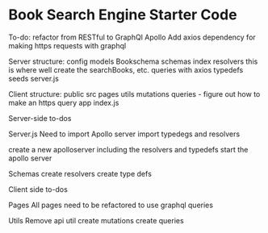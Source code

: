 # Book Search Engine Starter Code

To-do: 
  refactor  from RESTful to GraphQl Apollo
  Add axios dependency for making https requests with graphql

Server structure:
  config
  models
    Bookschema
  schemas
    index
    resolvers
      this is where well create the searchBooks, etc. queries with axios
    typedefs
  seeds
  server.js

Client structure:
  public
  src
    pages
  utils
    mutations
    queries - figure out how to make an https query
  app
  index.js

Server-side to-dos

Server.js
  Need to import Apollo server 
  import typedegs and resolvers 

  create a new apolloserver including the resolvers and typedefs
  start the apollo server 

Schemas
  create resolvers 
  create type defs

Client side to-dos

Pages
  All pages need to be refactored to use graphql queries

Utils
  Remove api util
  create mutations
  create queries


